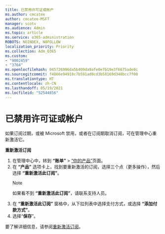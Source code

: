 ```yaml
---
title: 已禁用许可证或帐户
ms.author: cmcatee
author: cmcatee-MSFT
manager: scotv
ms.audience: Admin
ms.topic: article
ms.service: o365-administration
ROBOTS: NOINDEX, NOFOLLOW
localization_priority: Priority
ms.collection: Adm_O365
ms.custom:
- "9002459"
- "3764"
ms.openlocfilehash: 045726996da5b409da9afe0e7b19e3f6675ade8c
ms.sourcegitcommit: f4866e94918c7b591ad0cd3b58169d340bcc7f00
ms.translationtype: HT
ms.contentlocale: zh-CN
ms.lasthandoff: 05/19/2021
ms.locfileid: "52544856"
---
```

# <a name="license-or-account-disabled"></a>已禁用许可证或帐户

如果订阅过期，或被 Microsoft 禁用，或者在订阅期取消订阅，可在管理中心重新激活它。

**重新激活订阅**

1. 在管理中心中，转到 **“账单”** > [“你的产品”](https://go.microsoft.com/fwlink/p/?linkid=842054)页面。
2. 在 **“产品”** 选项卡上，找到要重新激活的订阅，选择三个点（更多操作），然后选择 **“重新激活此订阅”**。
    > [!NOTE]
    > 如果看不到 **“重新激活此订阅”**，请联系支持人员。
3. 在 **“重新激活此订阅”** 窗格中，从下拉列表中选择支付方式，或选择 **“添加付款方式”**。
4. 选择“**保存**”。

要了解详细信息，请参阅[重新激活订阅](/microsoft-365/commerce/subscriptions/reactivate-your-subscription)。